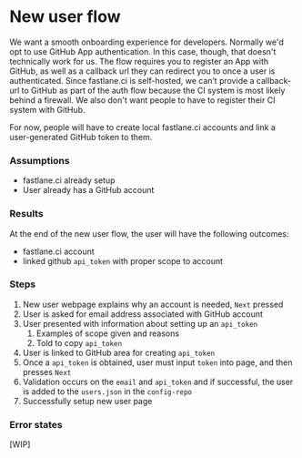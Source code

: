 # New user flow #
We want a smooth onboarding experience for developers. Normally we'd opt to use GitHub App authentication. In this case, though, that doesn't technically work for us. The flow requires you to register an App with GitHub, as well as a callback url they can redirect you to once a user is authenticated. Since fastlane.ci is self-hosted, we can’t provide a callback-url to GitHub as part of the auth flow because the CI system is most likely behind a firewall. We also don't want people to have to register their CI system with GitHub.

For now, people will have to create local fastlane.ci accounts and link a user-generated GitHub token to them.

### Assumptions ###
- fastlane.ci already setup
- User already has a GitHub account

### Results ###
At the end of the new user flow, the user will have the following outcomes:

-  fastlane.ci account
  -  linked github `api_token` with proper scope to account

### Steps ###
1. New user webpage explains why an account is needed, `Next` pressed
1. User is asked for email address associated with GitHub account
1. User presented with information about setting up an `api_token`
    1. Examples of scope given and reasons
    1. Told to copy `api_token`
1. User is linked to GitHub area for creating `api_token`
1. Once a `api_token` is obtained, user must input `token` into page, and then presses `Next`
1. Validation occurs on the `email` and `api_token` and if successful, the user is added to the `users.json` in the `config-repo`
1. Successfully setup new user page

### Error states ###
[WIP]

